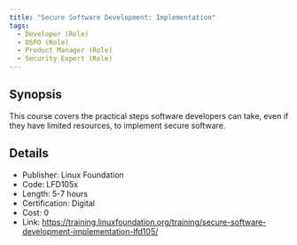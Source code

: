 ```yaml
---
title: "Secure Software Development: Implementation"
tags:
  - Developer (Role)
  - OSPO (Role)
  - Product Manager (Role)
  - Security Expert (Role)
---
```



## Synopsis


 This course covers the practical steps software developers can take, even if they have limited resources, to implement secure software.


## Details


- Publisher: Linux Foundation
- Code: LFD105x
- Length: 5-7 hours
- Certification: Digital
- Cost: 0
- Link: https://training.linuxfoundation.org/training/secure-software-development-implementation-lfd105/